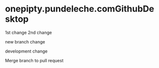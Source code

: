 # onepipty.pundeleche.comGithubDesktop

1st change
2nd change

new branch change

development change

Merge branch to pull request